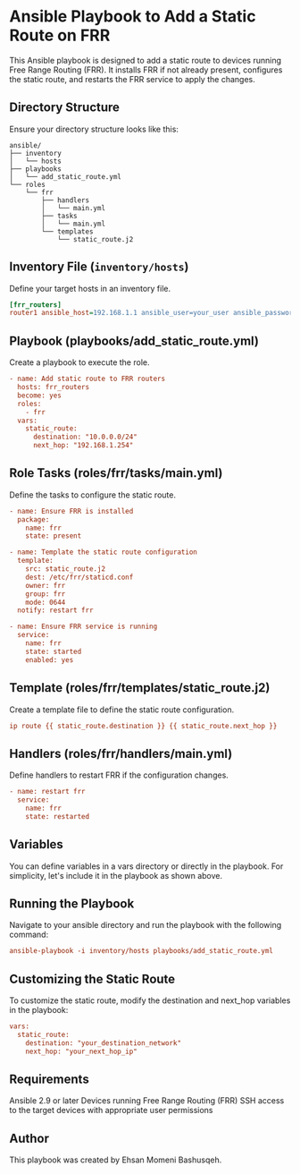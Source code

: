 # Ansible Playbook to Add a Static Route on FRR
This Ansible playbook is designed to add a static route to devices running Free Range Routing (FRR). It installs FRR if not already present, configures the static route, and restarts the FRR service to apply the changes.

## Directory Structure

Ensure your directory structure looks like this:

```plaintext
ansible/
├── inventory
│   └── hosts
├── playbooks
│   └── add_static_route.yml
└── roles
    └── frr
        ├── handlers
        │   └── main.yml
        ├── tasks
        │   └── main.yml
        └── templates
            └── static_route.j2
```

## Inventory File (`inventory/hosts`)

Define your target hosts in an inventory file.
```ini
[frr_routers]
router1 ansible_host=192.168.1.1 ansible_user=your_user ansible_password=your_password
```

## Playbook (playbooks/add_static_route.yml)
Create a playbook to execute the role.

```ini
- name: Add static route to FRR routers
  hosts: frr_routers
  become: yes
  roles:
    - frr
  vars:
    static_route:
      destination: "10.0.0.0/24"
      next_hop: "192.168.1.254"
```

## Role Tasks (roles/frr/tasks/main.yml)
Define the tasks to configure the static route.
```ini
- name: Ensure FRR is installed
  package:
    name: frr
    state: present

- name: Template the static route configuration
  template:
    src: static_route.j2
    dest: /etc/frr/staticd.conf
    owner: frr
    group: frr
    mode: 0644
  notify: restart frr

- name: Ensure FRR service is running
  service:
    name: frr
    state: started
    enabled: yes
```

## Template (roles/frr/templates/static_route.j2)
Create a template file to define the static route configuration.
```ini
ip route {{ static_route.destination }} {{ static_route.next_hop }}
```

## Handlers (roles/frr/handlers/main.yml)
Define handlers to restart FRR if the configuration changes.
```ini
- name: restart frr
  service:
    name: frr
    state: restarted
```

## Variables
You can define variables in a vars directory or directly in the playbook. For simplicity, let's include it in the playbook as shown above.

## Running the Playbook
Navigate to your ansible directory and run the playbook with the following command:
```ini
ansible-playbook -i inventory/hosts playbooks/add_static_route.yml
```

## Customizing the Static Route
To customize the static route, modify the destination and next_hop variables in the playbook:
```ini
vars:
  static_route:
    destination: "your_destination_network"
    next_hop: "your_next_hop_ip"
```

## Requirements
Ansible 2.9 or later
Devices running Free Range Routing (FRR)
SSH access to the target devices with appropriate user permissions

## Author
This playbook was created by Ehsan Momeni Bashusqeh.
